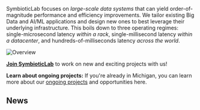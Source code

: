 SymbioticLab focuses on *large-scale data systems* that can yield order-of-magnitude performance and efficiency improvements.
We tailor existing Big Data and AI/ML applications and design new ones to best leverage their underlying infrastructure.
This boils down to three operating regimes: single-microsecond latency *within a rack*, single-millisecond latency *within a datacenter*, and hundreds-of-milliseconds latency *across the world*.

![Overview](/assets/latency-domains.png)

[**Join SymbioticLab**](https://forms.gle/L3Syau9dBzi8eLxQ7) to work on new and exciting projects with us!

**Learn about ongoing projects:** If you're already in Michigan, you can learn more about our [ongoing projects](https://docs.google.com/document/d/1mVPqfnqLz_CXVz8XyDLcB1BIlUyezY2A-t5mV33JZHw/edit?usp=sharing) and opportunities here.


## News

